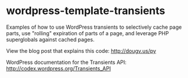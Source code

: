 wordpress-template-transients
=============================

Examples of how to use WordPress transients to selectively cache page parts, use "rolling" expiration of parts of a page, and leverage PHP superglobals against cached pages.

View the blog post that explains this code: http://dougv.us/py

WordPress documentation for the Transients API: http://codex.wordpress.org/Transients_API
